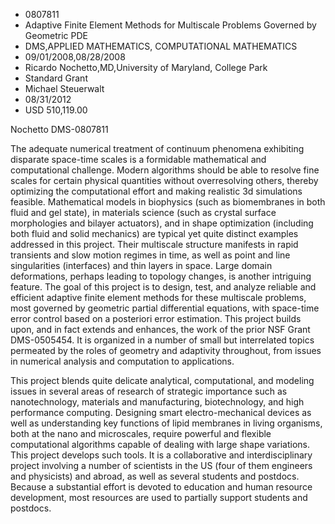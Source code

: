 
* 0807811
* Adaptive Finite Element Methods for Multiscale Problems Governed by Geometric PDE
* DMS,APPLIED MATHEMATICS, COMPUTATIONAL MATHEMATICS
* 09/01/2008,08/28/2008
* Ricardo Nochetto,MD,University of Maryland, College Park
* Standard Grant
* Michael Steuerwalt
* 08/31/2012
* USD 510,119.00

Nochetto DMS-0807811

The adequate numerical treatment of continuum phenomena exhibiting disparate
space-time scales is a formidable mathematical and computational challenge.
Modern algorithms should be able to resolve fine scales for certain physical
quantities without overresolving others, thereby optimizing the computational
effort and making realistic 3d simulations feasible. Mathematical models in
biophysics (such as biomembranes in both fluid and gel state), in materials
science (such as crystal surface morphologies and bilayer actuators), and in
shape optimization (including both fluid and solid mechanics) are typical yet
quite distinct examples addressed in this project. Their multiscale structure
manifests in rapid transients and slow motion regimes in time, as well as point
and line singularities (interfaces) and thin layers in space. Large domain
deformations, perhaps leading to topology changes, is another intriguing
feature. The goal of this project is to design, test, and analyze reliable and
efficient adaptive finite element methods for these multiscale problems, most
governed by geometric partial differential equations, with space-time error
control based on a posteriori error estimation. This project builds upon, and in
fact extends and enhances, the work of the prior NSF Grant DMS-0505454. It is
organized in a number of small but interrelated topics permeated by the roles of
geometry and adaptivity throughout, from issues in numerical analysis and
computation to applications.

This project blends quite delicate analytical, computational, and modeling
issues in several areas of research of strategic importance such as
nanotechnology, materials and manufacturing, biotechnology, and high performance
computing. Designing smart electro-mechanical devices as well as understanding
key functions of lipid membranes in living organisms, both at the nano and
microscales, require powerful and flexible computational algorithms capable of
dealing with large shape variations. This project develops such tools. It is a
collaborative and interdisciplinary project involving a number of scientists in
the US (four of them engineers and physicists) and abroad, as well as several
students and postdocs. Because a substantial effort is devoted to education and
human resource development, most resources are used to partially support
students and postdocs.


